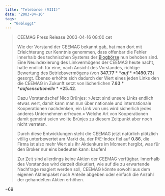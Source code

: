 ```yaml
---
title: "Telebörse (VIII)"
date: "2003-04-16"
tags:
  - "Gebloggt"
---
```


> CEEMAG
> Press Release 2003-04-16 08:00 cet
>
> Wie der Vorstand der CEEMAG bekannt gab, hat man dort mit Erleichterung zur Kenntnis genommen, dass offenbar die Fehler innerhalb des technischen Systems der [Blogbörse](http://www.blogshares.com/ "blogshares.com") nun behoben sind. Eine Neuindexierung des Linkvermögens der CEEMAG heute nacht, hatte endlich für eine, nach Ansicht des Vorstandes, richtige Bewertung des Betriebsvermögens (von **$347.77** auf **$1450.73**) gesorgt. Ebenso erhöhte sich dadurch der Wert eines jeden Links den die CEEMAG in Zukunft setzt von lächerlichen **$7.63** auf sensationelle **$25.42**.
>
> Dazu Vorstandschef Nico Brünjes: »Jetzt sind unsere Links endlich etwas wert, damit kann man nun über nationale und internationale Kooperationen nachdenken, ein Link von uns wird sicherlich jedes anderes Unternehmen erfreuen.« Welche Art von Kooperationen damit gemeint seien wollte Brünjes zu diesem Zeitpunkt aber noch nicht verraten.
>
> Durch diese Entwicklungen steht die CEEMAG jetzt natürlich plötzlich völlig unterbewertet am Markt da, der P/E\-Index fiel auf **0.86**, die Firma ist also mehr Wert als ihr Aktienkurs im Moment hergibt, was für den Broker nur eins bedeuten kann: kaufen!
>
> Zur Zeit sind allerdings keine Aktien der CEEMAG verfügbar. Innerhalb des Vorstandes wird derzeit diskutiert, wie auf die zu erwartende Nachfrage reagiert werden soll, CEEMAG könnte sowohl aus dem eigenen Aktienpaket noch Anteile abgeben oder einfach die Anzahl der gehandelten Aktien erhöhen.

−69
